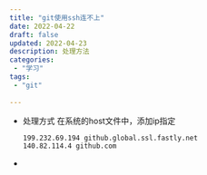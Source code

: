 ```yaml
---
title: "git使用ssh连不上"
date: 2022-04-22
draft: false
updated: 2022-04-23
description: 处理方法
categories:
 - "学习"
tags:
 - "git"
 
---
```


- 处理方式
  在系统的host文件中，添加ip指定

  ```tex
  199.232.69.194 github.global.ssl.fastly.net
  140.82.114.4 github.com
  ```

- 
